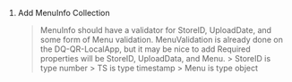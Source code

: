 1. Add MenuInfo Collection
    > MenuInfo should have a validator for StoreID, UploadDate, and some form of Menu validation.
    > MenuValidation is already done on the DQ-QR-LocalApp, but it may be nice to add
    > Required properties will be StoreID, UploadData, and Menu.
        > StoreID is type number
        > TS is type timestamp
        > Menu is type object